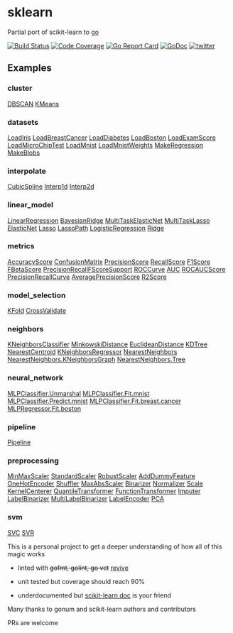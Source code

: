 # sklearn

Partial port of scikit-learn to [go](http://golang.org)

[![Build Status](https://travis-ci.org/pa-m/sklearn.svg?branch=master)](https://travis-ci.org/pa-m/sklearn)
[![Code Coverage](https://codecov.io/gh/pa-m/sklearn/branch/master/graph/badge.svg)](https://codecov.io/gh/pa-m/sklearn)
[![Go Report Card](https://goreportcard.com/badge/github.com/pa-m/sklearn)](https://goreportcard.com/report/github.com/pa-m/sklearn)
[![GoDoc](https://godoc.org/github.com/pa-m/sklearn?status.svg)](https://godoc.org/github.com/pa-m/sklearn)
[![twitter](http://i.imgur.com/tXSoThF.png)](https://twitter.com/pmassch2)

## Examples
### cluster
[DBSCAN](https://godoc.org/github.com/pa-m/sklearn/cluster#example-DBSCAN) [KMeans](https://godoc.org/github.com/pa-m/sklearn/cluster#example-KMeans) 
### datasets
[LoadIris](https://godoc.org/github.com/pa-m/sklearn/datasets#example-LoadIris) [LoadBreastCancer](https://godoc.org/github.com/pa-m/sklearn/datasets#example-LoadBreastCancer) [LoadDiabetes](https://godoc.org/github.com/pa-m/sklearn/datasets#example-LoadDiabetes) [LoadBoston](https://godoc.org/github.com/pa-m/sklearn/datasets#example-LoadBoston) [LoadExamScore](https://godoc.org/github.com/pa-m/sklearn/datasets#example-LoadExamScore) [LoadMicroChipTest](https://godoc.org/github.com/pa-m/sklearn/datasets#example-LoadMicroChipTest) [LoadMnist](https://godoc.org/github.com/pa-m/sklearn/datasets#example-LoadMnist) [LoadMnistWeights](https://godoc.org/github.com/pa-m/sklearn/datasets#example-LoadMnistWeights) [MakeRegression](https://godoc.org/github.com/pa-m/sklearn/datasets#example-MakeRegression) [MakeBlobs](https://godoc.org/github.com/pa-m/sklearn/datasets#example-MakeBlobs) 
### interpolate
[CubicSpline](https://godoc.org/github.com/pa-m/sklearn/interpolate#example-CubicSpline) [Interp1d](https://godoc.org/github.com/pa-m/sklearn/interpolate#example-Interp1d) [Interp2d](https://godoc.org/github.com/pa-m/sklearn/interpolate#example-Interp2d) 
### linear_model
[LinearRegression](https://godoc.org/github.com/pa-m/sklearn/linear_model#example-LinearRegression) [BayesianRidge](https://godoc.org/github.com/pa-m/sklearn/linear_model#example-BayesianRidge) [MultiTaskElasticNet](https://godoc.org/github.com/pa-m/sklearn/linear_model#example-MultiTaskElasticNet) [MultiTaskLasso](https://godoc.org/github.com/pa-m/sklearn/linear_model#example-MultiTaskLasso) [ElasticNet](https://godoc.org/github.com/pa-m/sklearn/linear_model#example-ElasticNet) [Lasso](https://godoc.org/github.com/pa-m/sklearn/linear_model#example-Lasso) [LassoPath](https://godoc.org/github.com/pa-m/sklearn/linear_model#example-LassoPath) [LogisticRegression](https://godoc.org/github.com/pa-m/sklearn/linear_model#example-LogisticRegression) [Ridge](https://godoc.org/github.com/pa-m/sklearn/linear_model#example-Ridge) 
### metrics
[AccuracyScore](https://godoc.org/github.com/pa-m/sklearn/metrics#example-AccuracyScore) [ConfusionMatrix](https://godoc.org/github.com/pa-m/sklearn/metrics#example-ConfusionMatrix) [PrecisionScore](https://godoc.org/github.com/pa-m/sklearn/metrics#example-PrecisionScore) [RecallScore](https://godoc.org/github.com/pa-m/sklearn/metrics#example-RecallScore) [F1Score](https://godoc.org/github.com/pa-m/sklearn/metrics#example-F1Score) [FBetaScore](https://godoc.org/github.com/pa-m/sklearn/metrics#example-FBetaScore) [PrecisionRecallFScoreSupport](https://godoc.org/github.com/pa-m/sklearn/metrics#example-PrecisionRecallFScoreSupport) [ROCCurve](https://godoc.org/github.com/pa-m/sklearn/metrics#example-ROCCurve) [AUC](https://godoc.org/github.com/pa-m/sklearn/metrics#example-AUC) [ROCAUCScore](https://godoc.org/github.com/pa-m/sklearn/metrics#example-ROCAUCScore) [PrecisionRecallCurve](https://godoc.org/github.com/pa-m/sklearn/metrics#example-PrecisionRecallCurve) [AveragePrecisionScore](https://godoc.org/github.com/pa-m/sklearn/metrics#example-AveragePrecisionScore) [R2Score](https://godoc.org/github.com/pa-m/sklearn/metrics#example-R2Score) 
### model_selection
[KFold](https://godoc.org/github.com/pa-m/sklearn/model_selection#example-KFold) [CrossValidate](https://godoc.org/github.com/pa-m/sklearn/model_selection#example-CrossValidate) 
### neighbors
[KNeighborsClassifier](https://godoc.org/github.com/pa-m/sklearn/neighbors#example-KNeighborsClassifier) [MinkowskiDistance](https://godoc.org/github.com/pa-m/sklearn/neighbors#example-MinkowskiDistance) [EuclideanDistance](https://godoc.org/github.com/pa-m/sklearn/neighbors#example-EuclideanDistance) [KDTree](https://godoc.org/github.com/pa-m/sklearn/neighbors#example-KDTree) [NearestCentroid](https://godoc.org/github.com/pa-m/sklearn/neighbors#example-NearestCentroid) [KNeighborsRegressor](https://godoc.org/github.com/pa-m/sklearn/neighbors#example-KNeighborsRegressor) [NearestNeighbors](https://godoc.org/github.com/pa-m/sklearn/neighbors#example-NearestNeighbors) [NearestNeighbors.KNeighborsGraph](https://godoc.org/github.com/pa-m/sklearn/neighbors#example-NearestNeighbors-KNeighborsGraph) [NearestNeighbors.Tree](https://godoc.org/github.com/pa-m/sklearn/neighbors#example-NearestNeighbors-Tree) 
### neural_network
[MLPClassifier.Unmarshal](https://godoc.org/github.com/pa-m/sklearn/neural_network#example-MLPClassifier-Unmarshal) [MLPClassifier.Fit.mnist](https://godoc.org/github.com/pa-m/sklearn/neural_network#example-MLPClassifier-Fit-mnist) [MLPClassifier.Predict.mnist](https://godoc.org/github.com/pa-m/sklearn/neural_network#example-MLPClassifier-Predict-mnist) [MLPClassifier.Fit.breast.cancer](https://godoc.org/github.com/pa-m/sklearn/neural_network#example-MLPClassifier-Fit-breast-cancer) [MLPRegressor.Fit.boston](https://godoc.org/github.com/pa-m/sklearn/neural_network#example-MLPRegressor-Fit-boston) 
### pipeline
[Pipeline](https://godoc.org/github.com/pa-m/sklearn/pipeline#example-Pipeline) 
### preprocessing
[MinMaxScaler](https://godoc.org/github.com/pa-m/sklearn/preprocessing#example-MinMaxScaler) [StandardScaler](https://godoc.org/github.com/pa-m/sklearn/preprocessing#example-StandardScaler) [RobustScaler](https://godoc.org/github.com/pa-m/sklearn/preprocessing#example-RobustScaler) [AddDummyFeature](https://godoc.org/github.com/pa-m/sklearn/preprocessing#example-AddDummyFeature) [OneHotEncoder](https://godoc.org/github.com/pa-m/sklearn/preprocessing#example-OneHotEncoder) [Shuffler](https://godoc.org/github.com/pa-m/sklearn/preprocessing#example-Shuffler) [MaxAbsScaler](https://godoc.org/github.com/pa-m/sklearn/preprocessing#example-MaxAbsScaler) [Binarizer](https://godoc.org/github.com/pa-m/sklearn/preprocessing#example-Binarizer) [Normalizer](https://godoc.org/github.com/pa-m/sklearn/preprocessing#example-Normalizer) [Scale](https://godoc.org/github.com/pa-m/sklearn/preprocessing#example-Scale) [KernelCenterer](https://godoc.org/github.com/pa-m/sklearn/preprocessing#example-KernelCenterer) [QuantileTransformer](https://godoc.org/github.com/pa-m/sklearn/preprocessing#example-QuantileTransformer) [FunctionTransformer](https://godoc.org/github.com/pa-m/sklearn/preprocessing#example-FunctionTransformer) [Imputer](https://godoc.org/github.com/pa-m/sklearn/preprocessing#example-Imputer) [LabelBinarizer](https://godoc.org/github.com/pa-m/sklearn/preprocessing#example-LabelBinarizer) [MultiLabelBinarizer](https://godoc.org/github.com/pa-m/sklearn/preprocessing#example-MultiLabelBinarizer) [LabelEncoder](https://godoc.org/github.com/pa-m/sklearn/preprocessing#example-LabelEncoder) [PCA](https://godoc.org/github.com/pa-m/sklearn/preprocessing#example-PCA) 
### svm
[SVC](https://godoc.org/github.com/pa-m/sklearn/svm#example-SVC)  [SVR](https://godoc.org/github.com/pa-m/sklearn/svm#example-SVR)



This is a personal project to get a deeper understanding of how all of this magic works

- linted with ~~gofmt, golint, go vet~~ [revive](https://github.com/mgechev/revive)

- unit tested but coverage should reach 90%

- underdocumented but  [scikit-learn doc](http://scikit-learn.org/stable/documentation.html) is your friend

Many thanks to gonum and scikit-learn authors and contributors

PRs are welcome
